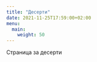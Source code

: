 ```yaml
---
title: "Десерти"
date: 2021-11-25T17:59:00+02:00
menu:
  main:
    weight: 50
---
```


Страница за десерти